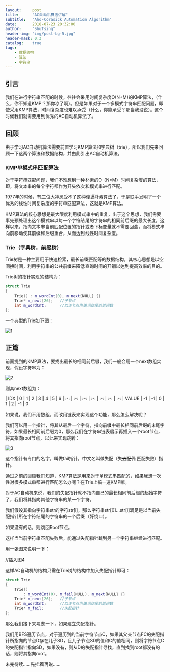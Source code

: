 ```yaml
---
layout:     post
title:      "AC自动机算法讲解"
subtitle:   "Aho-Corasick Automation Algorithm"
date:       2018-07-23 20:32:00
author:     "ShuTsing"
header-img: "img/post-bg-5.jpg"
header-mask: 0.3
catalog:    true
tags:
    - 数据结构
    - 算法
    - 字符串
---
```


## 引言

我们在进行字符串匹配的时候，往往会采用时间复杂度O(N+M)的KMP算法，（什么，你不知道KMP？那你凉了啊）。但是如果对于一个多模式字符串匹配问题，即使采用KMP算法，时间复杂度也难以承受（什么，你能承受？那当我没说）。这个时候我们就需要用到优秀的AC自动机算法了。

## 回顾

由于学习AC自动机算法需要前置学习KMP算法和字典树（trie），所以我们先来回顾一下这两个算法和数据结构，并由此引出AC自动机算法。

### KMP单模式串匹配算法

对于字符串匹配问题，我们不难想到一种朴素的O（N*M）时间复杂度的算法，即，将文本串的每个字符都作为开头依次和模式串进行匹配。

1977年的时候，有三位大神忍受不了这种傻逼朴素算法了，于是联手发明了一个优秀的线性时间复杂度的字符串匹配算法，这就是KMP算法。

KMP算法的核心思想是最大限度利用模式串中的重复，出于这个思想，我们需要事先预处理出这个模式串以每一个字符结尾的字符串的相同前后缀的最大长度，这样以来，指向文本串当前匹配位置的指针或者下标变量就不需要回溯，而将模式串向前移动使其前缀和后缀重合，从而达到线性时间复杂度。

### Trie（字典树，前缀树）

Trie树是一种主要用于快速检索，最长前缀匹配等的数据结构，其核心思想是以空间换时间，利用字符串的公共前缀来降低查询时间的开销以达到提高效率的目的。

Trie树的指针实现的结构为：

```cpp
struct Trie
{
    Trie() : m_wordCnt(0), m_next{NULL} {}
    Trie* m_next[26];   //子节点
    int m_wordCnt;      //以该节点为单词结尾的单词数
};
```

一个典型的Trie如下图：

![1](https://upload-images.jianshu.io/upload_images/13252077-138c71fece60b706.png?imageMogr2/auto-orient/strip%7CimageView2/2/w/1240)

## 正篇

前面提到的KMP算法，要找出最长的相同前后缀，我们一般会用一个next数组实现，假设字符串为：

![2](https://upload-images.jianshu.io/upload_images/13252077-745d75c7de9771a3.png?imageMogr2/auto-orient/strip%7CimageView2/2/w/1240)

则其next数组为：

| IDX | 0 | 1 | 2 | 3 | 4 | 5 | 6
| :-: | :-: | :-: | :-: | :-: | :-: | :-:
| VALUE | -1 | -1 | 0 | 1 | 2 | -1 | 0 

如果说，我们不用数组，而改用链表来实现这个功能，那么怎么解决呢？

我们可以用一个指针，将其从最后一个字符，指向前缀中最长相同前后缀的末尾字符，如果最长相同前后缀为0，那么我们在字符串链表启示再插入一个root节点，将其指向root节点，以此来实现跳转：

![3](https://upload-images.jianshu.io/upload_images/13252077-30b0f9efba80464e.png?imageMogr2/auto-orient/strip%7CimageView2/2/w/1240)

这个指针有专门的名字，叫做fail指针，中文名叫做失配（~~失去配偶~~ 匹配失败）指针。

通过之前的回顾我们知道，KMP算法是用来对于单模式串匹配的，如果我想一次性对很多模式串都进行匹配怎么办呢？在Trie上搞一遍KMP嘛。

对于AC自动机来说，我们的失配指针就不指向自己的最长相同前后缀的起始字符了，我们将其指向其他字符串的某一个字符。

我们假设其指向字符串str的字符str[i]，那么字符串str[0]...str[i]满足是以当前失配指针所在字符结尾的字符串的一个后缀（好绕口）。

如果没有的话，则跳回Root节点。

这样当当前字符串匹配失败后，能通过失配指针跳到另一个字符串继续进行匹配。

用一张图来说明一下：

//插入图4

这样AC自动机的结构只需在Trie树的结构中加入失配指针即可：

```cpp
struct Trie
{
    Trie()
        : m_wordCnt(0), m_fail(NULL), m_next{NULL} {}
    Trie* m_next[26];   //子节点
    int m_wordCnt;      //以该节点为单词结尾的单词数
    Trie* m_fail;       //失配指针
};
```

那么我们接下来考虑一下，如果建立失配指针。

我们用BFS遍历节点，对于遍历到的当前字符节点C，如果其父亲节点FC的失配指针所指向的节点D存在儿子SD，且儿子节点SD的值和C的值相同，则将字符节点C的失配指针指向SD，如果没有，则从D的失配指针寻找，直到找到root都没有的话，则将其指向root。






未完待续……先挂着再说……
